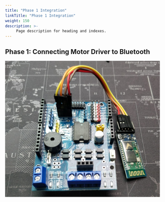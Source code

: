 ```yaml
---
title: "Phase 1 Integration"
linkTitle: "Phase 1 Integration"
weight: 150
description: >-
     Page description for heading and indexes.
---
```


## Phase 1: Connecting Motor Driver to Bluetooth

![My Image](motordriverbluetooth.png)
